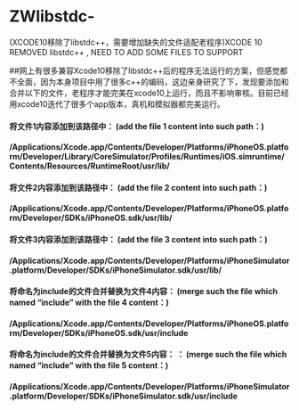 # ZWlibstdc-
(XCODE10移除了libstdc++，需要增加缺失的文件适配老程序)XCODE 10 REMOVED libstdc++ , NEED TO ADD SOME FILES TO SUPPORT

##网上有很多兼容Xcode10移除了libstdc++后的程序无法运行的方案，但感觉都不全面，因为本身项目中用了很多c++的编码，这边亲身研究了下，发现要添加和合并以下的文件，老程序才能完美在xcode10上运行，而且不影响审核。目前已经用xcode10迭代了很多个app版本，真机和模拟器都完美运行。

#### 将文件1内容添加到该路径中： (add the file 1 content into such path：)
#### /Applications/Xcode.app/Contents/Developer/Platforms/iPhoneOS.platform/Developer/Library/CoreSimulator/Profiles/Runtimes/iOS.simruntime/Contents/Resources/RuntimeRoot/usr/lib/

#### 将文件2内容添加到该路径中： (add the file 2 content into such path：)
#### /Applications/Xcode.app/Contents/Developer/Platforms/iPhoneOS.platform/Developer/SDKs/iPhoneOS.sdk/usr/lib/

#### 将文件3内容添加到该路径中： (add the file 3 content into such path：)
#### /Applications/Xcode.app/Contents/Developer/Platforms/iPhoneSimulator.platform/Developer/SDKs/iPhoneSimulator.sdk/usr/lib/

#### 将命名为include的文件合并替换为文件4内容： (merge such the file which named “include” with  the file 4 content：)
#### /Applications/Xcode.app/Contents/Developer/Platforms/iPhoneOS.platform/Developer/SDKs/iPhoneOS.sdk/usr/include

#### 将命名为include的文件合并替换为文件5内容： ： (merge such the file which named “include” with  the file 5 content：)
#### /Applications/Xcode.app/Contents/Developer/Platforms/iPhoneSimulator.platform/Developer/SDKs/iPhoneSimulator.sdk/usr/include
